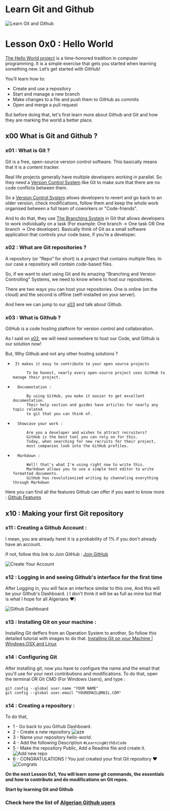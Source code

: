 # Learn Git and Github
![Learn Git and Github](https://www.freecodecamp.org/news/content/images/2019/11/cover-pic.jpeg)
# Lesson 0x0 : Hello World

[The Hello World project](https://en.wikipedia.org/wiki/%22Hello,_World!%22_program) is a time-honored tradition in computer programming. It is a simple exercise that gets you started when learning something new. Let’s get started with GitHub!

You’ll learn how to:

*   Create and use a repository
*   Start and manage a new branch
*   Make changes to a file and push them to GitHub as commits
*   Open and merge a pull request

But before doing that, let's first learn more about Github and Git and how they are marking the world a better place.

## x00 What is Git and Github ?

### x01 : What is Git ? 

Git is a free, open-source version control software. This basically means that it is a content tracker.

Real life projects generally have multiple developers working in parallel. So they need a [Version Control System](https://en.wikipedia.org/wiki/Version_control) like Git to make sure that there are no code conflicts between them.

So a [Version Control System](https://en.wikipedia.org/wiki/Version_control) allows developers to revert and go back to an older version, check modifications, follow them and keep the whole work organised between a full team of coworkers or "Code-friends".

And to do that, they use [The Branching System](https://en.wikipedia.org/wiki/Branching_(version_control)) in Git that allows developers to work individually on a task (For example: One branch -> One task OR One branch -> One developer). Basically think of Git as a small software application that controls your code base, if you’re a developer.


### x02 : What are Git repositories ?

A repository (or “Repo” for short) is a project that contains multiple files. In our case a repository will contain code-based files.

So, if we want to start using Git and its amazing "Branching and Version Controlling" Systems, we need to know where to host our repositories.

There are two ways you can host your repositories. One is online (on the cloud) and the second is offline (self-installed on your server).

And here we can jump to our [x03](README.md#x03--what-is-github-) and talk about Github.

### x03 : What is Github ? 

GitHub is a code hosting platform for version control and collaboration. 

As I said on [x02](README.md#x02--what-are-git-repositories-), we will need somewhere to host our Code, and Github is our solution now!

But, Why Github and not any other hosting solutions ?

*      It makes it easy to contribute to your open source projects
            
            To be honest, nearly every open-source project uses GitHub to manage their project.

*       Documentation :

            By using GitHub, you make it easier to get excellent documentation. 
            Their help section and guides have articles for nearly any topic related 
            to git that you can think of.

*       Showcase your work : 
            
            Are you a developer and wishes to attract recruiters? 
            GitHub is the best tool you can rely on for this. 
            Today, when searching for new recruits for their project, 
            most companies look into the GitHub profiles.

*       Markdown : 

            Well! that's what I'm using right now to write this.
            Markdown allows you to use a simple text editor to write formatted documents.
            GitHub has revolutionized writing by channeling everything through Markdown

Here you can find all the features Github can offer if you want to know more : [Github Features](https://github.com/features)

## x10 : Making your first Git repository 

### x11 : Creating a Github Account :
I mean, you are already here! it is a probability of 1% if you don't already have an account.

If not, follow this link to Join GitHub : [Join GitHub](https://github.com/join)

![Create Your Account](https://i.imgur.com/9lFgdA0.png)

### x12 : Logging in and seeing Github's interface for the first time

After Logging in, you will face an interface similar to this one, And this will be your Github's Dashboard.
( I don't think it will be as full as mine but that is what I hope for all Algerians ♥️)

![Github Dashboard](https://i.imgur.com/5yF11Hg.png)

### x13 : Installing Git on your machine : 

Installing Git deffers from an Operation System to another, So follow this detailed tutorial with images to do that. [Installing Git on your Machine | Windows,OSX and Linux](git_install.md)

### x14 : Configuring Git
After installing git, now you have to configure the name and the email that you'll use for your next contributions and modifications.
To do that, open the terminal OR Git CMD (For Windows Users), and type :
```
git config --global user.name "YOUR NAME"
git config --global user.email "YOUREMAIL@MAIL.COM"
```

### x14 : Creating a repository :
To do that, 

-   1 - Go back to you Github Dashboard.
-   2 - Create a new repository ![aze](https://i.imgur.com/6kWsnjg.png)
-   3 - Name your repository hello-world.
-   4 - Add the following Description `#LearningWithDzCode`
-   5 - Make the repository Public, Add a Readme file and create it.![Add new repo](https://i.imgur.com/1rZE99v.png)
-   6 - CONGRATULATIONS ! You just created your first Git repository ♥️ ![Congrats](https://i.imgur.com/gJUKJxD.png)

<b>On the next Lesson 0x1, You will learn some git commands, the essentials and how to contribute and do modifications on Git repos.<b>

Start by learning Git and Github
### Check here the list of [Algerian Github users](Algerian-gh-users.md)


